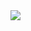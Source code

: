 <a href="https://github.com/fridtjofaugust/github-readme-stats">
  <img align="center" src="https://github-readme-stats.vercel.app/api?username=fridtjofaugust&show_icons=true&theme=codeSTACKr&hide=issues,prs" />
</a>
<!-- <a href="https://github.com/fridtjofaugust/github-readme-stats">
  <img align="center" src="https://github-readme-stats.vercel.app/api/top-langs/?username=fridtjofaugust&layout=compact" />
</a> -->
